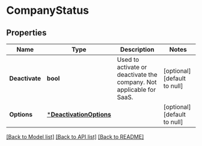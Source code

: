 # CompanyStatus

## Properties
Name | Type | Description | Notes
------------ | ------------- | ------------- | -------------
**Deactivate** | **bool** | Used to activate or deactivate the company. Not applicable for SaaS. | [optional] [default to null]
**Options** | [***DeactivationOptions**](DeactivationOptions.md) |  | [optional] [default to null]

[[Back to Model list]](../README.md#documentation-for-models) [[Back to API list]](../README.md#documentation-for-api-endpoints) [[Back to README]](../README.md)

